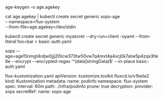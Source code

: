 age-keygen -o age.agekey


cat age.agekey |
kubectl create secret generic sops-age \
--namespace=flux-system \
--from-file=age.agekey=/dev/stdin


kubectl create secret generic mysecret --dry-run=client -oyaml --from-literal foo=bar > basic-auth.yaml


sops --age=age15nmgt4rdjw0jjj2l5lcw373tw50vw7q4mvt4a4xcj0k7atw5p4zqx3hk8e --encrypt --encrypted-regex '^(data|stringData)$' --in-place basic-auth.yaml


flux-kustomization.yaml
apiVersion: kustomize.toolkit.fluxcd.io/v1beta2
kind: Kustomization
metadata:
  name: podinfo
  namespace: flux-system
spec:
  interval: 60m
  path: ./infra/podinfo
  prune: true
  decryption:
    provider: sops
    secretRef:
      name: sops-age

